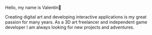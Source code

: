 Hello, my name is Valentin👋

Creating digital art and developing interactive applications is my great passion for many years. As a 3D art freelancer and independent game developer I am always looking for new projects and adventures.
